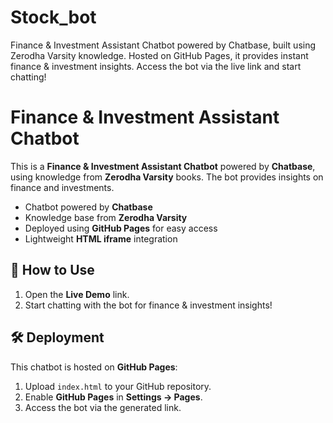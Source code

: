 # Stock_bot
Finance &amp; Investment Assistant Chatbot powered by Chatbase, built using Zerodha Varsity knowledge. Hosted on GitHub Pages, it provides instant finance &amp; investment insights. Access the bot via the live link and start chatting! 
# Finance & Investment Assistant Chatbot

This is a **Finance & Investment Assistant Chatbot** powered by **Chatbase**, using knowledge from **Zerodha Varsity** books. The bot provides insights on finance and investments.

- Chatbot powered by **Chatbase**
- Knowledge base from **Zerodha Varsity**
- Deployed using **GitHub Pages** for easy access
- Lightweight **HTML iframe** integration

## 📄 How to Use
1. Open the **Live Demo** link.
2. Start chatting with the bot for finance & investment insights!

## 🛠️ Deployment
This chatbot is hosted on **GitHub Pages**:
1. Upload `index.html` to your GitHub repository.
2. Enable **GitHub Pages** in **Settings → Pages**.
3. Access the bot via the generated link.

